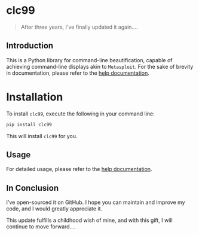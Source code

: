 # clc99

> After three years, I've finally updated it again....

## Introduction

This is a Python library for command-line beautification, capable of achieving command-line displays akin to `Metasploit`. For the sake of brevity in documentation, please refer to the [help documentation](https://github.com/windows99-hue/clc99/blob/master/help.md).

# Installation

To install `clc99`, execute the following in your command line:

```bash
pip install clc99
```

This will install `clc99` for you.

## Usage

For detailed usage, please refer to the [help documentation](https://github.com/windows99-hue/clc99/blob/master/help.md).

## In Conclusion

I've open-sourced it on GitHub. I hope you can maintain and improve my code, and I would greatly appreciate it.

This update fulfills a childhood wish of mine, and with this gift, I will continue to move forward....